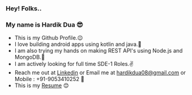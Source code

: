
### Hey! Folks..



### My name is Hardik Dua 😎




- This is my Github Profile.😉
- I love building android apps using kotlin and java.💙
- I am also trying my hands on making REST API's using Node.js and MongoDB.💚
- I am actively looking for full time SDE-1 Roles.✌
- Reach me out at <a href="https://www.linkedin.com/in/hardik0899/">Linkedin</a> or Email me at hardikdua08@gmail.com or Mobile : +91-9053410252 🙌
- This is my <a href="https://docs.google.com/document/d/1pMGV-IE1U_GUjTNuLFFA2zXRv475Mi90f7qwdU40i1E/edit">Resume</a> 😊
